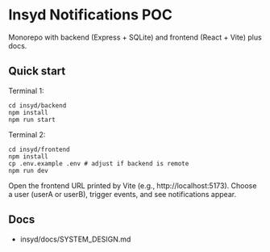 # Insyd Notifications POC

Monorepo with backend (Express + SQLite) and frontend (React + Vite) plus docs.

## Quick start

Terminal 1:
```
cd insyd/backend
npm install
npm run start
```

Terminal 2:
```
cd insyd/frontend
npm install
cp .env.example .env # adjust if backend is remote
npm run dev
```

Open the frontend URL printed by Vite (e.g., http://localhost:5173). Choose a user (userA or userB), trigger events, and see notifications appear.

## Docs
- insyd/docs/SYSTEM_DESIGN.md